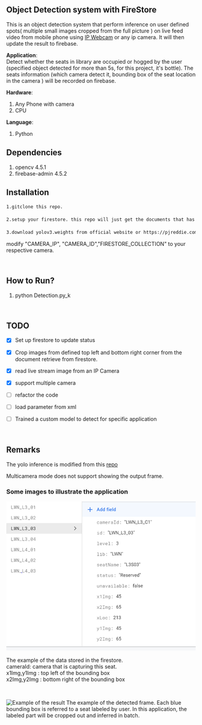 ## Object Detection system with FireStore
This is an object detection system that perform inference on user defined spots( multiple small images cropped from the full picture ) on live feed video from mobile phone using [IP Webcam](https://play.google.com/store/apps/details?id=com.pas.webcam&hl=en_SG&gl=US) or any ip camera. It will then update the result to firebase.

**Application**:
\
Detect whether the seats in library are occupied or hogged by the user (specified object detected for more than 5s, for this project, it's bottle). The seats information (which camera detect it, bounding box of the seat location in the camera ) will be recorded on firebase.
&nbsp;

**Hardware**: 
1. Any Phone with camera
2. CPU

**Language**: 
1. Python
&nbsp;
## Dependencies
1. opencv 4.5.1
2. firebase-admin 4.5.2

## Installation
```bash
1.gitclone this repo.

2.setup your firestore. this repo will just get the documents that has the specified CAMERA_ID. Must include the key of document as id in each document.

3.download yolov3.weights from official website or https://pjreddie.com/media/files/yolov3-tiny.weights and put it inside this folder

```
modify "CAMERA_IP", "CAMERA_ID","FIRESTORE_COLLECTION" to your respective camera.

&nbsp;

## How to Run?
1. python Detection.py_k

&nbsp;

## TODO
- [X] Set up firestore to update status 
- [X] Crop images from defined top left and bottom right corner from the document retrieve from firestore. 
- [X] read live stream image from an IP Camera
- [X] support multiple camera
- [ ] refactor the code
- [ ] load parameter from xml
- [ ] Trained a custom model to detect for specific application


&nbsp;

## Remarks
The yolo inference is modified from this [repo](https://github.com/DhrumilParikh-github/ObjectDetection-without-GPU)


Multicamera mode does not support showing the output frame.
&nbsp;
### Some images to illustrate the application
![Data Stored in firebase](firestore.jpg)

The example of the data stored in the firestore. \
cameraId: camera that is capturing this seat. \
x1Img,y1Img : top left of the bounding box \
x2Img,y2Img : bottom right of the bounding box

&nbsp;

![Example of the result](detection.gif)
The example of the detected frame. Each blue bounding box is referred to a seat labeled by user. In this application, the labeled part will be cropped out and inferred in batch. 

 